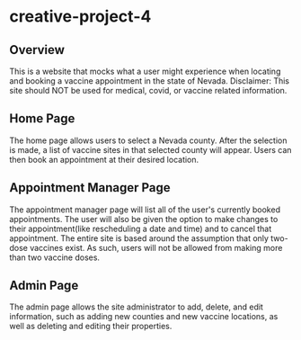 # creative-project-4

## Overview

This is a website that mocks what a user might experience when locating and booking a vaccine appointment in the state of Nevada. Disclaimer: This site should NOT be used for medical, covid, or vaccine related information.

## Home Page

The home page allows users to select a Nevada county. After the selection is made, a list of vaccine sites in that selected county will appear. Users can then book an appointment at their desired location. 

## Appointment Manager Page

The appointment manager page will list all of the user's currently booked appointments. The user will also be given the option to make changes to their appointment(like rescheduling a date and time) and to cancel that appointment. The entire site is based around the assumption that only two-dose vaccines exist. As such, users will not be allowed from making more than two vaccine doses.

## Admin Page

The admin page allows the site administrator to add, delete, and edit information, such as adding new counties and new vaccine locations, as well as deleting and editing their properties.
